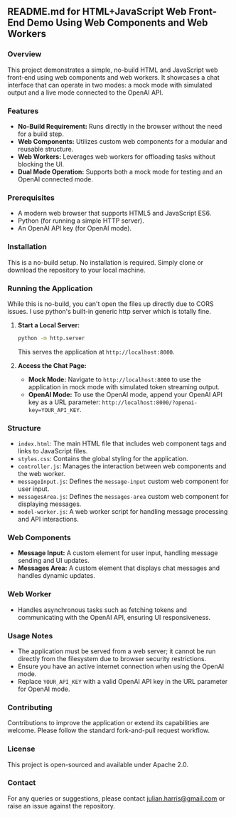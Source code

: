 ## README.md for HTML+JavaScript Web Front-End Demo Using Web Components and Web Workers

### Overview
This project demonstrates a simple, no-build HTML and JavaScript web front-end using web components and web workers. It showcases a chat interface that can operate in two modes: a mock mode with simulated output and a live mode connected to the OpenAI API.

### Features
- **No-Build Requirement:** Runs directly in the browser without the need for a build step.
- **Web Components:** Utilizes custom web components for a modular and reusable structure.
- **Web Workers:** Leverages web workers for offloading tasks without blocking the UI.
- **Dual Mode Operation:** Supports both a mock mode for testing and an OpenAI connected mode.

### Prerequisites
- A modern web browser that supports HTML5 and JavaScript ES6.
- Python (for running a simple HTTP server).
- An OpenAI API key (for OpenAI mode).

### Installation
This is a no-build setup. No installation is required. Simply clone or download the repository to your local machine.

### Running the Application
While this is no-build, you can't open the files up directly due to CORS issues. I use python's built-in generic http server which is totally fine. 
1. **Start a Local Server:**
    ```bash
    python -m http.server
    ```
    This serves the application at `http://localhost:8000`.

2. **Access the Chat Page:**
   - **Mock Mode:** Navigate to `http://localhost:8000` to use the application in mock mode with simulated token streaming output.
   - **OpenAI Mode:** To use the OpenAI mode, append your OpenAI API key as a URL parameter: `http://localhost:8000/?openai-key=YOUR_API_KEY`.

### Structure
- `index.html`: The main HTML file that includes web component tags and links to JavaScript files.
- `styles.css`: Contains the global styling for the application.
- `controller.js`: Manages the interaction between web components and the web worker.
- `messageInput.js`: Defines the `message-input` custom web component for user input.
- `messagesArea.js`: Defines the `messages-area` custom web component for displaying messages.
- `model-worker.js`: A web worker script for handling message processing and API interactions.

### Web Components
- **Message Input:** A custom element for user input, handling message sending and UI updates.
- **Messages Area:** A custom element that displays chat messages and handles dynamic updates.

### Web Worker
- Handles asynchronous tasks such as fetching tokens and communicating with the OpenAI API, ensuring UI responsiveness.

### Usage Notes
- The application must be served from a web server; it cannot be run directly from the filesystem due to browser security restrictions.
- Ensure you have an active internet connection when using the OpenAI mode.
- Replace `YOUR_API_KEY` with a valid OpenAI API key in the URL parameter for OpenAI mode.

### Contributing
Contributions to improve the application or extend its capabilities are welcome. Please follow the standard fork-and-pull request workflow.

### License
This project is open-sourced and available under Apache 2.0.

### Contact
For any queries or suggestions, please contact julian.harris@gmail.com or raise an issue against the repository.

